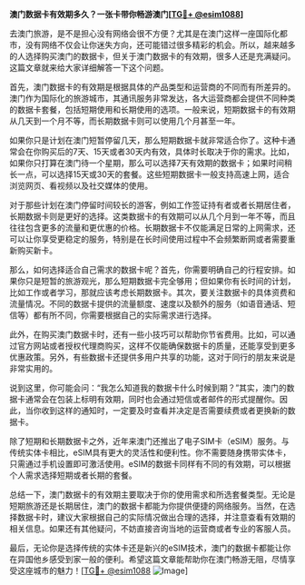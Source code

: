 **澳门数据卡有效期多久？一张卡带你畅游澳门[[TG💪+ @esim1088](https://t.me/s/esim1088)]**

去澳门旅游，是不是担心没有网络会很不方便？尤其是在澳门这样一座国际化都市，没有网络不仅会让你迷失方向，还可能错过很多精彩的机会。所以，越来越多的人选择购买澳门的数据卡，但关于澳门数据卡的有效期，很多人还是充满疑问。这篇文章就来给大家详细解答一下这个问题。

首先，澳门数据卡的有效期是根据具体的产品类型和运营商的不同而有所差异的。澳门作为国际化的旅游城市，其通讯服务非常发达，各大运营商都会提供不同种类的数据卡套餐，包括短期使用和长期使用的选项。一般来说，短期数据卡的有效期从几天到一个月不等，而长期数据卡则可以使用几个月甚至一年。

如果你只是计划在澳门短暂停留几天，那么短期数据卡就非常适合你了。这种卡通常会在你购买后的7天、15天或者30天内有效，具体时长取决于你的需求。比如，如果你只打算在澳门待一个星期，那么可以选择7天有效期的数据卡；如果时间稍长一点，可以选择15天或30天的套餐。这些短期数据卡一般支持高速上网，适合浏览网页、看视频以及社交媒体的使用。

对于那些计划在澳门停留时间较长的游客，例如工作签证持有者或者长期居住者，长期数据卡则是更好的选择。这类数据卡的有效期可以从几个月到一年不等，而且往往包含更多的流量和更优惠的价格。长期数据卡不仅能满足日常的上网需求，还可以让你享受更稳定的服务，特别是在长时间使用过程中不会频繁断网或者需要重新购买新卡。

那么，如何选择适合自己需求的数据卡呢？首先，你需要明确自己的行程安排。如果你只是短暂的旅游观光，那么短期数据卡完全够用；但如果你有长时间的计划，比如工作或者学习，那就应该考虑长期数据卡。其次，要关注数据卡的具体资费和流量情况。不同的数据卡提供的流量额度、速度以及额外的服务（如语音通话、短信等）都有所不同，你需要根据自己的实际需求进行选择。

此外，在购买澳门数据卡时，还有一些小技巧可以帮助你节省费用。比如，可以通过官方网站或者授权代理商购买，这样不仅能确保数据卡的质量，还能享受到更多优惠政策。另外，有些数据卡还提供多用户共享的功能，这对于同行的朋友来说是非常实用的。

说到这里，你可能会问：“我怎么知道我的数据卡什么时候到期？”其实，澳门的数据卡通常会在包装上标明有效期，同时也会通过短信或者邮件的形式提醒你。因此，当你收到这样的通知时，一定要及时查看并决定是否需要续费或者更换新的数据卡。

除了短期和长期数据卡之外，近年来澳门还推出了电子SIM卡（eSIM）服务。与传统实体卡相比，eSIM具有更大的灵活性和便利性。你不需要随身携带实体卡，只需通过手机设置即可激活使用。eSIM的数据卡同样有不同的有效期，可以根据个人需求选择短期或者长期的套餐。

总结一下，澳门数据卡的有效期主要取决于你的使用需求和所选套餐类型。无论是短期旅游还是长期居住，澳门的数据卡都能为你提供便捷的网络服务。当然，在选择数据卡时，建议大家根据自己的实际情况做出合理的选择，并注意查看有效期的相关信息。如果还有其他疑问，不妨直接咨询当地的运营商或者专业的客服人员。

最后，无论你是选择传统的实体卡还是新兴的eSIM技术，澳门的数据卡都能让你在异国他乡感受到家一般的便利。希望这篇文章能帮助你在澳门畅游无阻，尽情享受这座城市的魅力！[[TG💪+ @esim1088](https://t.me/s/esim1088) ![Image](https://i.postimg.cc/4NQfJmqS/Snipaste-2025-05-13-00-14-12.png)]